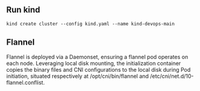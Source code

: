 ## Run kind
```
kind create cluster --config kind.yaml --name kind-devops-main
```

## Flannel
Flannel is deployed via a Daemonset, ensuring a flannel pod operates on each node. Leveraging local disk mounting, the initialization container copies the binary files and CNI configurations to the local disk during Pod initiation, situated respectively at /opt/cni/bin/flannel and /etc/cni/net.d/10-flannel.conflist.